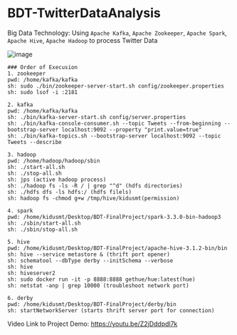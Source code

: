 # BDT-TwitterDataAnalysis
Big Data Technology: Using `Apache Kafka`, `Apache Zookeeper`, `Apache Spark`, `Apache Hive`, `Apache Hadoop` to process Twitter Data

![image](https://user-images.githubusercontent.com/18373774/192491833-117c0e22-c880-4774-84ac-068e22a0dcde.png)

```shell
### Order of Execusion
1. zookeeper
pwd: /home/kafka/kafka
sh: sudo ./bin/zookeeper-server-start.sh config/zookeeper.properties
sh: sudo lsof -i :2181

2. kafka
pwd: /home/kafka/kafka
sh: ./bin/kafka-server-start.sh config/server.properties
sh: ./bin/kafka-console-consumer.sh --topic Tweets --from-beginning --bootstrap-server localhost:9092 --property "print.value=true"
sh: ./bin/kafka-topics.sh --bootstrap-server localhost:9092 --topic Tweets --describe

3. hadoop
pwd: /home/hadoop/hadoop/sbin
sh: ./start-all.sh
sh: ./stop-all.sh
sh: jps (active hadoop process)
sh: ./hadoop fs -ls -R / | grep "^d" (hdfs directories)
sh: ./hdfs dfs -ls hdfs:/ (hdfs filels)
sh: hadoop fs -chmod g+w /tmp/hive/kidusmt(permission)

4. spark
pwd: /home/kidusmt/Desktop/BDT-FinalProject/spark-3.3.0-bin-hadoop3
sh: ./sbin/start-all.sh
sh: ./sbin/stop-all.sh

5. hive
pwd: /home/kidusmt/Desktop/BDT-FinalProject/apache-hive-3.1.2-bin/bin
sh: hive --service metastore & (thrift port opener)
sh: schematool --dbType derby --initSchema --verbose
sh: hive
sh: hiveserver2
sh: sudo docker run -it -p 8888:8888 gethue/hue:latest(hue)
sh: netstat -anp | grep 10000 (troubleshoot network port)

6. derby
pwd: /home/kidusmt/Desktop/BDT-FinalProject/derby/bin
sh: startNetworkServer (starts thrift server port for connection)
```

Video Link to Project Demo: https://youtu.be/Z2jDddpdl7k
